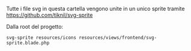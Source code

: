 Tutte i file svg in questa cartella vengono unite in un unico sprite tramite https://github.com/tiknil/svg-sprite

Dalla root del progetto:

```
svg-sprite resources/icons resources/views/frontend/svg-sprite.blade.php
```

